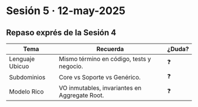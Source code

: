 # Sesión 5 · 12-may-2025  
## Repaso exprés de la Sesión 4

| Tema | Recuerda | ¿Duda? |
|------|----------|--------|
| Lenguaje Ubicuo | Mismo término en código, tests y negocio. | ❓ |
| Subdominios | Core vs Soporte vs Genérico. | ❓ |
| Modelo Rico | VO inmutables, invariantes en Aggregate Root. | ❓ |

